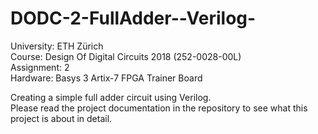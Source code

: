 # DODC-2-FullAdder--Verilog-  
University: ETH Zürich  
Course: Design Of Digital Circuits 2018 (252-0028-00L)  
Assignment: 2  
Hardware: Basys 3 Artix-7 FPGA Trainer Board  
  
Creating a simple full adder circuit using Verilog.   
Please read the project documentation in the repository to see what this project is about in detail.  
